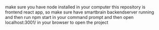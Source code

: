 make sure you have node installed in your computer this repository is frontend react app,
so make sure have smartbrain backendserver running and then 
run npm start in your command prompt and then open localhost:3001/ in your browser to open the project
